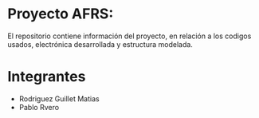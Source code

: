 # Proyecto AFRS:
El repositorio contiene información del proyecto, en relación a los codigos usados, electrónica desarrollada y estructura modelada.

# Integrantes
- Rodriguez Guillet Matias
- Pablo Rvero 
